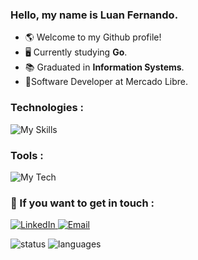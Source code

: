 ### Hello, my name is Luan Fernando.
- 🌎 Welcome to my Github profile!
- 🖥️ Currently studying <strong>Go</strong>.
- 📚 Graduated in <strong>Information Systems</strong>.
- 💼Software Developer at Mercado Libre.

### Technologies : 
![My Skills](https://skillicons.dev/icons?i=js,ts,go,scss,java,figma,react,tailwind,python,linux)

### Tools :
![My Tech](https://skillicons.dev/icons?i=git,github,vscode,idea,vercel,notion)

### 💌 If you want to get in touch : 

 <a href="https://www.linkedin.com/in/luan-fernando/" target="_blank">
  <img src="https://img.shields.io/badge/-Linkedin-6610F2?style=for-the-badge&logo=Linkedin&logoColor=FFFFFF&" alt="LinkedIn">
 </a>

 <a href="mailto:luanfernando118@gmail.com" target="_blank">
  <img src="https://img.shields.io/badge/-Email-6610F2?style=for-the-badge&logo=Gmail&logoColor=FFFFFF&" alt="Email">
 </a>

<img src="https://github-readme-stats.vercel.app/api?username=luuan11&theme=dracula&show_icons=true&count_private=true&include_all_commits=true&rank_icon=github&hide=issues" alt="status" title="status"/>&nbsp;<img height="170" src="https://github-readme-stats.vercel.app/api/top-langs/?username=Luuan11&theme=dracula&layout=compact&langs_count=8&hide=jupyter%20notebook" alt="languages" title="languages"/>

[comment]: <img src="Luuan.gif" height="160px"/> 
